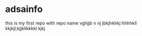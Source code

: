 # adsainfo
this is my first repo with repo name
vghjjb n nj jbkjhkhkj
hhhhkll kkjkjl;kjjkllkkkkl kjkj
